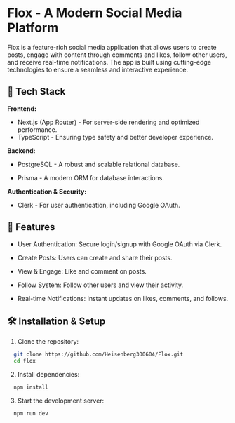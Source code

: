 
# Flox - A Modern Social Media Platform

Flox is a feature-rich social media application that allows users to create posts, engage with content through comments and likes, follow other users, and receive real-time notifications. The app is built using cutting-edge technologies to ensure a seamless and interactive experience.


## 🚀 Tech Stack

**Frontend:** 

- Next.js (App Router) - For server-side rendering and optimized performance.
- TypeScript - Ensuring type safety and better developer experience.

**Backend:**

- PostgreSQL - A robust and scalable relational database.

- Prisma - A modern ORM for database interactions.

**Authentication & Security:**

- Clerk - For user authentication, including Google OAuth.

## 🌟 Features

- User Authentication: Secure login/signup with Google OAuth via Clerk.

- Create Posts: Users can create and share their posts.

- View & Engage: Like and comment on posts.

- Follow System: Follow other users and view their activity.

- Real-time Notifications: Instant updates on likes, comments, and follows.
## 🛠️ Installation & Setup

1. Clone the repository:

```bash
  git clone https://github.com/Heisenberg300604/Flox.git
  cd flox
```
2. Install dependencies:

```bash
  npm install
```
3. Start the development server:

```bash
  npm run dev
```
